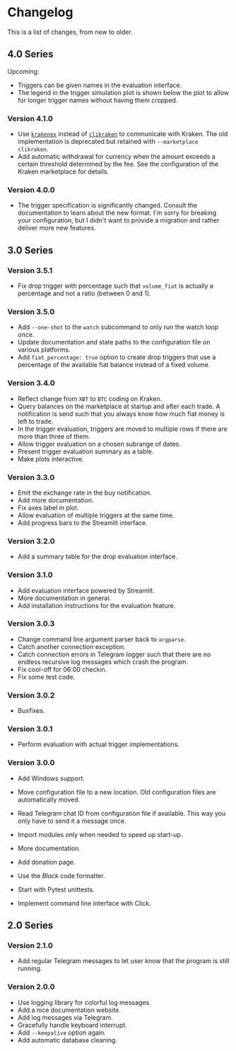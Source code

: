 # Changelog

This is a list of changes, from new to older.

## 4.0 Series

Upcoming:

- Triggers can be given names in the evaluation interface.
- The legend in the trigger simulation plot is shown below the plot to allow for longer trigger names without having them cropped.

### Version 4.1.0

- Use [`krakenex`](https://github.com/veox/python3-krakenex) instead of [`clikraken`](https://github.com/zertrin/clikraken) to communicate with Kraken. The old implementation is deprecated but retained with `--marketplace clikraken`.
- Add automatic withdrawal for currency when the amount exceeds a certain threshold determined by the fee. See the configuration of the Kraken marketplace for details.

### Version 4.0.0

- The trigger specification is significantly changed. Consult the documentation to learn about the new format. I'm sorry for breaking your configuration, but I didn't want to provide a migration and rather deliver more new features.

## 3.0 Series

### Version 3.5.1

- Fix drop trigger with percentage such that `volume_fiat` is actually a percentage and not a ratio (between 0 and 1).

### Version 3.5.0

- Add `--one-shot` to the `watch` subcommand to only run the watch loop once.
- Update documentation and state paths to the configuration file on various platforms.
- Add `fiat_percentage: true` option to create drop triggers that use a percentage of the available fiat balance instead of a fixed volume.

### Version 3.4.0

- Reflect change from `XBT` to `BTC` coding on Kraken.
- Query balances on the marketplace at startup and after each trade. A notification is send such that you always know how much fiat money is left to trade.
- In the trigger evaluation, triggers are moved to multiple rows if there are more than three of them.
- Allow trigger evaluation on a chosen subrange of dates.
- Present trigger evaluation summary as a table.
- Make plots interactive.

### Version 3.3.0

- Emit the exchange rate in the buy notification.
- Add more documentation.
- Fix axes label in plot.
- Allow evaluation of multiple triggers at the same time.
- Add progress bars to the Streamlit interface.

### Version 3.2.0

- Add a summary table for the drop evaluation interface.

### Version 3.1.0

- Add evaluation interface powered by Streamlit.
- More documentation in general.
- Add installation instructions for the evaluation feature.

### Version 3.0.3

- Change command line argument parser back to `argparse`.
- Catch another connection exception.
- Catch connection errors in Telegram logger such that there are no endless recursive log messages which crash the program.
- Fix cool-off for 06:00 checkin.
- Fix some test code.

### Version 3.0.2

- Buxfixes.

### Version 3.0.1

- Perform evaluation with actual trigger implementations.

### Version 3.0.0

- Add Windows support.
- Move configuration file to a new location. Old configuration files are automatically moved.
- Read Telegram chat ID from configuration file if available. This way you only have to send it a message once.
- Import modules only when needed to speed up start-up.

- More documentation.
- Add donation page.
- Use the *Black* code formatter.
- Start with Pytest unittests.
- Implement command line interface with Click.

## 2.0 Series

### Version 2.1.0

- Add regular Telegram messages to let user know that the program is still running.

### Version 2.0.0

- Use logging library for colorful log messages.
- Add a nice documentation website.
- Add log messages via Telegram.
- Gracefully handle keyboard interrupt.
- Add `--keepalive` option again.
- Add automatic database cleaning.